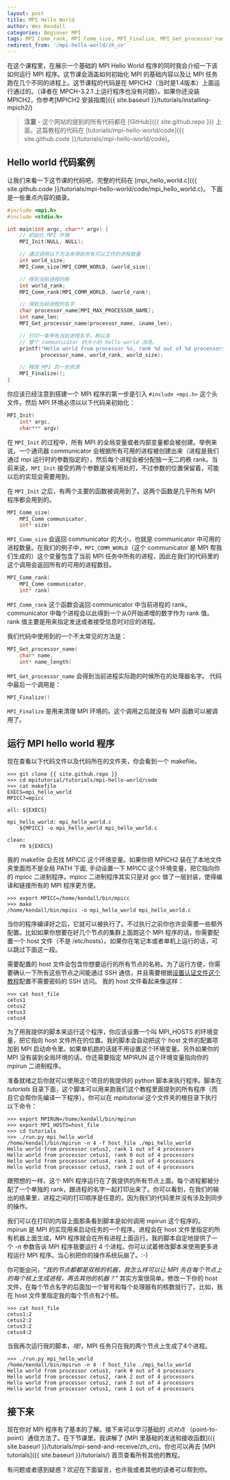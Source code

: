 ```yaml
---
layout: post
title: MPI Hello World
author: Wes Kendall
categories: Beginner MPI
tags: MPI_Comm_rank, MPI_Comm_size, MPI_Finalize, MPI_Get_processor_name, MPI_Init
redirect_from: '/mpi-hello-world/zh_cn'
---
```


在这个课程里，在展示一个基础的 MPI Hello World 程序的同时我会介绍一下该如何运行 MPI 程序。这节课会涵盖如何初始化 MPI 的基础内容以及让 MPI 任务跑在几个不同的进程上。这节课程的代码是在 MPICH2（当时是1.4版本）上面运行通过的。（译者在 MPCH-3.2.1 上运行程序也没有问题）。如果你还没装 MPICH2，你参考[MPICH2 安装指南]({{ site.baseurl }}/tutorials/installing-mpich2/)

> **注意** - 这个网站的提到的所有代码都在 [GitHub]({{ site.github.repo }}) 上面。这篇教程的代码在 [tutorials/mpi-hello-world/code]({{ site.github.code }}/tutorials/mpi-hello-world/code)。


## Hello world 代码案例
让我们来看一下这节课的代码吧，完整的代码在 [mpi_hello_world.c]({{ site.github.code }}/tutorials/mpi-hello-world/code/mpi_hello_world.c)。
下面是一些重点内容的摘录。
```cpp
#include <mpi.h>
#include <stdio.h>

int main(int argc, char** argv) {
    // 初始化 MPI 环境
    MPI_Init(NULL, NULL);

    // 通过调用以下方法来得到所有可以工作的进程数量
    int world_size;
    MPI_Comm_size(MPI_COMM_WORLD, &world_size);

    // 得到当前进程的秩
    int world_rank;
    MPI_Comm_rank(MPI_COMM_WORLD, &world_rank);

    // 得到当前进程的名字
    char processor_name[MPI_MAX_PROCESSOR_NAME];
    int name_len;
    MPI_Get_processor_name(processor_name, &name_len);

    // 打印一条带有当前进程名字，秩以及
    // 整个 communicator 的大小的 hello world 消息。
    printf("Hello world from processor %s, rank %d out of %d processors\n",
           processor_name, world_rank, world_size);

    // 释放 MPI 的一些资源
    MPI_Finalize();
}
```

你应该已经注意到搭建一个 MPI 程序的第一步是引入 `#include <mpi.h>` 这个头文件。然后 MPI 环境必须以以下代码来初始化：

```cpp
MPI_Init(
    int* argc,
    char*** argv)
```

在 `MPI_Init` 的过程中，所有 MPI 的全局变量或者内部变量都会被创建。举例来说，一个通讯器 communicator 会根据所有可用的进程被创建出来（进程是我们通过 mpi 运行时的参数指定的），然后每个进程会被分配独一无二的秩 rank。当前来说，`MPI_Init` 接受的两个参数是没有用处的，不过参数的位置保留着，可能以后的实现会需要用到。

在 `MPI_Init` 之后，有两个主要的函数被调用到了。这两个函数是几乎所有 MPI 程序都会用到的。

```cpp
MPI_Comm_size(
    MPI_Comm communicator,
    int* size)
```

`MPI_Comm_size` 会返回 communicator 的大小，也就是 communicator 中可用的进程数量。在我们的例子中，`MPI_COMM_WORLD`（这个 communicator 是 MPI 帮我们生成的）这个变量包含了当前 MPI 任务中所有的进程，因此在我们的代码里的这个调用会返回所有的可用的进程数目。

```cpp
MPI_Comm_rank(
    MPI_Comm communicator,
    int* rank)
```

`MPI_Comm_rank` 这个函数会返回 communicator 中当前进程的 rank。 communicator 中每个进程会以此得到一个从0开始递增的数字作为 rank 值。rank 值主要是用来指定发送或者接受信息时对应的进程。

我们代码中使用到的一个不太常见的方法是：

```cpp
MPI_Get_processor_name(
    char* name,
    int* name_length)
```

`MPI_Get_processor_name` 会得到当前进程实际跑的时候所在的处理器名字。
代码中最后一个调用是：

```cpp
MPI_Finalize()
```
`MPI_Finalize` 是用来清理 MPI 环境的。这个调用之后就没有 MPI 函数可以被调用了。

## 运行 MPI hello world 程序
现在查看以下代码文件以及代码所在的文件夹，你会看到一个 makefile。

```
>>> git clone {{ site.github.repo }}
>>> cd mpitutorial/tutorials/mpi-hello-world/code
>>> cat makefile
EXECS=mpi_hello_world
MPICC?=mpicc

all: ${EXECS}

mpi_hello_world: mpi_hello_world.c
    ${MPICC} -o mpi_hello_world mpi_hello_world.c

clean:
    rm ${EXECS}
```

我的 makefile 会去找 MPICC 这个环境变量。如果你把 MPICH2 装在了本地文件夹里面而不是全局 PATH 下面, 手动设置一下 MPICC 这个环境变量，把它指向你的 mpicc 二进制程序。mpicc 二进制程序其实只是对 gcc 做了一层封装，使得编译和链接所有的 MPI 程序更方便。

```
>>> export MPICC=/home/kendall/bin/mpicc
>>> make
/home/kendall/bin/mpicc -o mpi_hello_world mpi_hello_world.c
```
当你的程序编译好之后，它就可以被执行了。不过执行之前你也许会需要一些额外配置。比如如果你想要在好几个节点的集群上面跑这个 MPI 程序的话，你需要配置一个 host 文件（不是 /etc/hosts）。如果你在笔记本或者单机上运行的话，可以跳过下面这一段。

需要配置的 host 文件会包含你想要运行的所有节点的名称。为了运行方便，你需要确认一下所有这些节点之间能通过 SSH 通信，并且需要根据[设置认证文件这个教程](http://www.eng.cam.ac.uk/help/jpmg/ssh/authorized_keys_howto.html)配置不需要密码的 SSH 访问。
我的 host 文件看起来像这样：

```
>>> cat host_file
cetus1
cetus2
cetus3
cetus4
```

为了用我提供的脚本来运行这个程序，你应该设置一个叫 MPI_HOSTS 的环境变量，把它指向 host 文件所在的位置。我的脚本会自动把这个 host 文件的配置项加到 MPI 启动命令里。如果单机跑的话就不用设置这个环境变量。另外如果你的 MPI 没有装到全局环境的话，你还需要指定 MPIRUN 这个环境变量指向你的 mpirun 二进制程序。

准备就绪之后你就可以使用这个项目的我提供的 python 脚本来执行程序。脚本在 *tutorials* 目录下面，这个脚本可以用来跑我们这个教程里面提到的所有程序（而且它会帮你先编译一下程序）。你可以在 mpitutorial 这个文件夹的根目录下执行以下命令：

```
>>> export MPIRUN=/home/kendall/bin/mpirun
>>> export MPI_HOSTS=host_file
>>> cd tutorials
>>> ./run.py mpi_hello_world
/home/kendall/bin/mpirun -n 4 -f host_file ./mpi_hello_world
Hello world from processor cetus2, rank 1 out of 4 processors
Hello world from processor cetus1, rank 0 out of 4 processors
Hello world from processor cetus4, rank 3 out of 4 processors
Hello world from processor cetus3, rank 2 out of 4 processors
```

跟预想的一样，这个 MPI 程序运行在了我提供的所有节点上面。每个进程都被分配了一个单独的 rank，跟进程的名字一起打印出来了。你可以看到，在我们的输出的结果里，进程之间的打印顺序是任意的，因为我们的代码里并没有涉及到同步的操作。

我们可以在打印的内容上面那条看到脚本是如何调用 mpirun 这个程序的。mpirun 是 MPI 的实现用来启动任务的一个程序。进程会在 host 文件里指定的所有机器上面生成，MPI 程序就会在所有进程上面运行。我的脚本自定地提供了一个 *-n* 参数告诉 MPI 程序我要运行 4 个进程。你可以试着修改脚本来使用更多进程运行 MPI 程序。当心别把你的操作系统玩崩了。:-)

你可能会问，*“我的节点都都是双核的机器，我怎么样可以让 MPI 先在每个节点上的每个核上生成进程，再去其他的机器？”* 其实方案很简单。修改一下你的 host 文件，在每个节点名字的后面加一个冒号和每个处理器有的核数就行了。比如，我在 host 文件里指定我的每个节点有2个核。

```
>>> cat host_file
cetus1:2
cetus2:2
cetus3:2
cetus4:2
```

当我再次运行我的脚本，*哇!*，MPI 任务只在我的两个节点上生成了4个进程。


```
>>> ./run.py mpi_hello_world
/home/kendall/bin/mpirun -n 4 -f host_file ./mpi_hello_world
Hello world from processor cetus1, rank 0 out of 4 processors
Hello world from processor cetus2, rank 2 out of 4 processors
Hello world from processor cetus2, rank 3 out of 4 processors
Hello world from processor cetus1, rank 1 out of 4 processors
```

## 接下来
现在你对 MPI 程序有了基本的了解。接下来可以学习基础的 *点对点* （point-to-point）通信方法了。在下节课里，我讲解了 [MPI 里基础的发送和接收函数]({{ site.baseurl }}/tutorials/mpi-send-and-receive/zh_cn)。你也可以再去 [MPI tutorials]({{ site.baseurl }}/tutorials/) 首页查看所有其他的教程。

有问题或者感到疑惑？欢迎在下面留言，也许我或者其他的读者可以帮到你。
